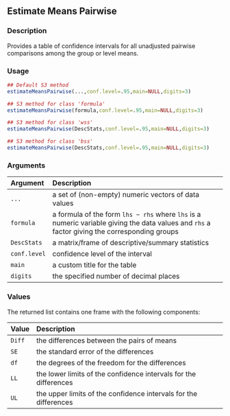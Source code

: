 ## Estimate Means Pairwise

### Description

Provides a table of confidence intervals for all unadjusted pairwise comparisons among the group or level means.

### Usage

```r
## Default S3 method
estimateMeansPairwise(...,conf.level=.95,main=NULL,digits=3)

## S3 method for class 'formula'
estimateMeansPairwise(formula,conf.level=.95,main=NULL,digits=3)

## S3 method for class 'wss'
estimateMeansPairwise(DescStats,conf.level=.95,main=NULL,digits=3)

## S3 method for class 'bss'
estimateMeansPairwise(DescStats,conf.level=.95,main=NULL,digits=3)
```

### Arguments

Argument | Description
:-- | :--
```...``` | a set of (non-empty) numeric vectors of data values
```formula``` | a formula of the form `lhs ~ rhs` where `lhs` is a numeric variable giving the data values and `rhs` a factor giving the corresponding groups
```DescStats``` | a matrix/frame of descriptive/summary statistics
```conf.level```  | confidence level of the interval
```main``` | a custom title for the table
```digits``` | the specified number of decimal places

### Values

The returned list contains one frame with the following components:

Value | Description
:-- | :--
```Diff``` | the differences between the pairs of means
```SE``` | the standard error of the differences
```df``` | the degrees of the freedom for the differences
```LL``` | the lower limits of the confidence intervals for the differences
```UL``` | the upper limits of the confidence intervals for the differences
